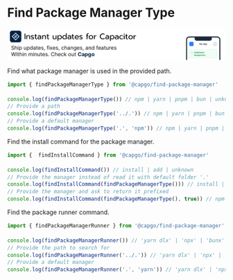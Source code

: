 # Find Package Manager Type
  <a href="https://capgo.app/"><img src='https://raw.githubusercontent.com/Cap-go/capgo/main/assets/capgo_banner.png' alt='Capgo - Instant updates for capacitor'/></a>

Find what package manager is used in the provided path.

```typescript
import { findPackageManagerType } from '@capgo/find-package-manager'

console.log(findPackageManagerType()) // npm | yarn | pnpm | bun | unknown
// Provide a path
console.log(findPackageManagerType('../.')) // npm | yarn | pnpm | bun | unknown
// Provide a default manager
console.log(findPackageManagerType('.', 'npm')) // npm | yarn | pnpm | bun
```

Find the install command for the package manager.

```typescript
import {  findInstallCommand } from '@capgo/find-package-manager'

console.log(findInstallCommand()) // install | add | unknown
// Provide the manager instead of read it with default folder '.'
console.log(findInstallCommand(findPackageManagerType())) // install | add | unknown
// Provide the manager and ask to return it prefixed
console.log(findInstallCommand(findPackageManagerType(), true)) // npm install | yarn add | pnpm add | bun add | unknown unknown
```

Find the package runner command.

```typescript
import { findPackageManagerRunner } from '@capgo/find-package-manager'

console.log(findPackageManagerRunner()) // 'yarn dlx' | 'npx' | 'bunx' | 'pnpm exec'
// Provide the path to search for
console.log(findPackageManagerRunner('../.')) // 'yarn dlx' | 'npx' | 'bunx' | 'pnpm exec'
// Provide a default manager
console.log(findPackageManagerRunner('.', 'yarn')) // 'yarn dlx' | 'npx' | 'bunx' | 'pnpm exec'
```
